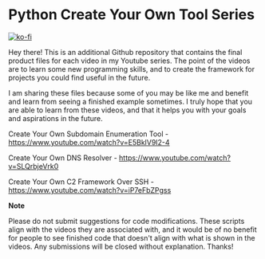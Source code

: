 # Python Create Your Own Tool Series

[![ko-fi](https://ko-fi.com/img/githubbutton_sm.svg)](https://ko-fi.com/M4M03Q2JN)

Hey there! This is an additional Github repository that contains the final product files for each video in my Youtube series. The point of the videos are to learn some new programming skills, and to create the framework for projects you could find useful in the future.

I am sharing these files because some of you may be like me and benefit and learn from seeing a finished example sometimes. I truly hope that you are able to learn from these videos, and that it helps you with your goals and aspirations in the future.

Create Your Own Subdomain Enumeration Tool - https://www.youtube.com/watch?v=E5BklV9I2-4

Create Your Own DNS Resolver - https://www.youtube.com/watch?v=SLQrbjeVrk0

Create Your Own C2 Framework Over SSH - https://www.youtube.com/watch?v=iP7eFbZPgss

**Note** 

Please do not submit suggestions for code modifications. These scripts align with the videos they are associated with, and it would be of no benefit for people to see finished code that doesn't align with what is shown in the videos. Any submissions will be closed without explanation. Thanks!
